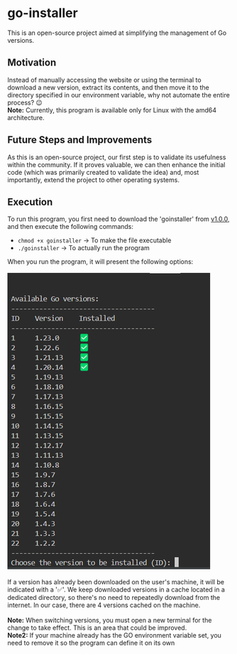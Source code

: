 # go-installer

This is an open-source project aimed at simplifying the management of Go versions.

## Motivation

Instead of manually accessing the website or using the terminal to download a new version, extract its contents, and then move it to the directory specified in our environment variable, why not automate the entire process? 😉  
**Note:** Currently, this program is available only for Linux with the amd64 architecture.

## Future Steps and Improvements

As this is an open-source project, our first step is to validate its usefulness within the community. If it proves valuable, we can then enhance the initial code (which was primarily created to validate the idea) and, most importantly, extend the project to other operating systems.

## Execution

To run this program, you first need to download the 'goinstaller' from [v1.0.0](https://github.com/MarcosViniciusPinho/go-installer/releases/download/v1.0.0/goinstaller), and then execute the following commands:

- `chmod +x goinstaller` -> To make the file executable
- `./goinstaller` -> To actually run the program

When you run the program, it will present the following options:
<br /><br />![Terminal with version selection options](versions.png)<br /><br />
If a version has already been downloaded on the user's machine, it will be indicated with a '✅'. We keep downloaded versions in a cache located in a dedicated directory, so there's no need to repeatedly download from the internet. In our case, there are 4 versions cached on the machine.  
<br />**Note:** When switching versions, you must open a new terminal for the change to take effect. This is an area that could be improved.
<br />**Note2:** If your machine already has the GO environment variable set, you need to remove it so the program can define it on its own
